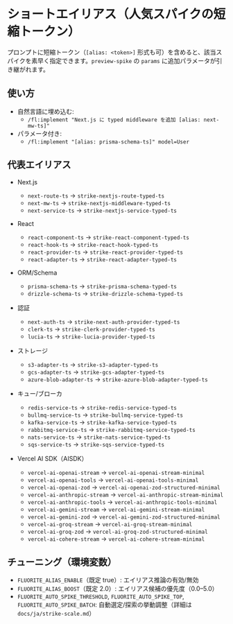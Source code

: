 # ショートエイリアス（人気スパイクの短縮トークン）

プロンプトに短縮トークン（`[alias: <token>]` 形式も可）を含めると、該当スパイクを素早く指定できます。`preview-spike` の `params` に追加パラメータが引き継がれます。

## 使い方

- 自然言語に埋め込む:
  - `/fl:implement "Next.js に typed middleware を追加 [alias: next-mw-ts]"`
- パラメータ付き:
  - `/fl:implement "[alias: prisma-schema-ts]" model=User`

## 代表エイリアス

- Next.js
  - `next-route-ts` → `strike-nextjs-route-typed-ts`
  - `next-mw-ts` → `strike-nextjs-middleware-typed-ts`
  - `next-service-ts` → `strike-nextjs-service-typed-ts`
- React
  - `react-component-ts` → `strike-react-component-typed-ts`
  - `react-hook-ts` → `strike-react-hook-typed-ts`
  - `react-provider-ts` → `strike-react-provider-typed-ts`
  - `react-adapter-ts` → `strike-react-adapter-typed-ts`
- ORM/Schema
  - `prisma-schema-ts` → `strike-prisma-schema-typed-ts`
  - `drizzle-schema-ts` → `strike-drizzle-schema-typed-ts`
- 認証
  - `next-auth-ts` → `strike-next-auth-provider-typed-ts`
  - `clerk-ts` → `strike-clerk-provider-typed-ts`
  - `lucia-ts` → `strike-lucia-provider-typed-ts`
- ストレージ
  - `s3-adapter-ts` → `strike-s3-adapter-typed-ts`
  - `gcs-adapter-ts` → `strike-gcs-adapter-typed-ts`
  - `azure-blob-adapter-ts` → `strike-azure-blob-adapter-typed-ts`
- キュー/ブローカ
  - `redis-service-ts` → `strike-redis-service-typed-ts`
  - `bullmq-service-ts` → `strike-bullmq-service-typed-ts`
  - `kafka-service-ts` → `strike-kafka-service-typed-ts`
  - `rabbitmq-service-ts` → `strike-rabbitmq-service-typed-ts`
  - `nats-service-ts` → `strike-nats-service-typed-ts`
  - `sqs-service-ts` → `strike-sqs-service-typed-ts`

- Vercel AI SDK（AISDK）
  - `vercel-ai-openai-stream` → `vercel-ai-openai-stream-minimal`
  - `vercel-ai-openai-tools` → `vercel-ai-openai-tools-minimal`
  - `vercel-ai-openai-zod` → `vercel-ai-openai-zod-structured-minimal`
  - `vercel-ai-anthropic-stream` → `vercel-ai-anthropic-stream-minimal`
  - `vercel-ai-anthropic-tools` → `vercel-ai-anthropic-tools-minimal`
  - `vercel-ai-gemini-stream` → `vercel-ai-gemini-stream-minimal`
  - `vercel-ai-gemini-zod` → `vercel-ai-gemini-zod-structured-minimal`
  - `vercel-ai-groq-stream` → `vercel-ai-groq-stream-minimal`
  - `vercel-ai-groq-zod` → `vercel-ai-groq-zod-structured-minimal`
  - `vercel-ai-cohere-stream` → `vercel-ai-cohere-stream-minimal`

## チューニング（環境変数）

- `FLUORITE_ALIAS_ENABLE`（既定 true）: エイリアス推論の有効/無効
- `FLUORITE_ALIAS_BOOST`（既定 2.0）: エイリアス候補の優先度（0.0–5.0）
- `FLUORITE_AUTO_SPIKE_THRESHOLD`, `FLUORITE_AUTO_SPIKE_TOP`, `FLUORITE_AUTO_SPIKE_BATCH`: 自動選定/探索の挙動調整（詳細は `docs/ja/strike-scale.md`）

